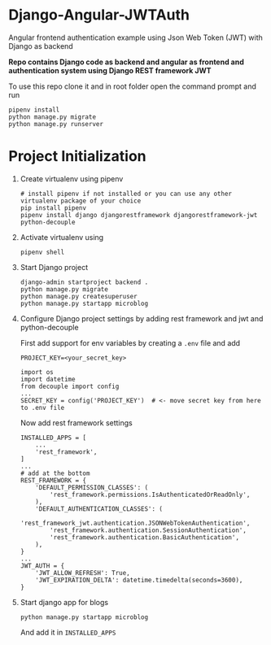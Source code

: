 # Django-Angular-JWTAuth
Angular frontend authentication example using Json Web Token (JWT) with Django as backend

**Repo contains Django code as backend and angular as frontend and authentication 
system using Django REST framework JWT**

To use this repo clone it and in root folder open the command prompt and run

```
pipenv install
python manage.py migrate
python manage.py runserver
```

# Project Initialization
1. Create virtualenv using pipenv
	```
	# install pipenv if not installed or you can use any other virtualenv package of your choice
	pip install pipenv
	pipenv install django djangorestframework djangorestframework-jwt python-decouple
	```

2. Activate virtualenv using
	```
	pipenv shell
	```

3. Start Django project
	```
	django-admin startproject backend .
	python manage.py migrate
	python manage.py createsuperuser
	python manage.py startapp microblog
	```

4. Configure Django project settings by adding rest framework and jwt and python-decouple

	First add support for env variables by creating a ```.env``` file and add
	```
	PROJECT_KEY=<your_secret_key>
	```
	```
	import os
	import datetime
	from decouple import config
	...
	SECRET_KEY = config('PROJECT_KEY')	# <- move secret key from here to .env file
	```

	Now add rest framework settings
	```
	INSTALLED_APPS = [
		...
		'rest_framework',
	]
	...
	# add at the bottom
	REST_FRAMEWORK = {
	    'DEFAULT_PERMISSION_CLASSES': (
	        'rest_framework.permissions.IsAuthenticatedOrReadOnly',
	    ),
	    'DEFAULT_AUTHENTICATION_CLASSES': (
	        'rest_framework_jwt.authentication.JSONWebTokenAuthentication',
	        'rest_framework.authentication.SessionAuthentication',
	        'rest_framework.authentication.BasicAuthentication',
	    ),
	}
	...
	JWT_AUTH = {
	    'JWT_ALLOW_REFRESH': True,
	    'JWT_EXPIRATION_DELTA': datetime.timedelta(seconds=3600),
	}
	```

5. Start django app for blogs
	```
	python manage.py startapp microblog
	```
	And add it in ```INSTALLED_APPS```
